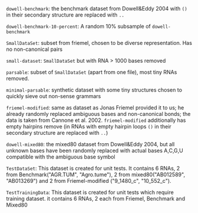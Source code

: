 `dowell-benchmark`: the benchmark dataset from Dowell&Eddy 2004 with `()` in their secondary structure are replaced with `..`

`dowell-benchmark-10-percent`: A random 10% subsample of `dowell-benchmark`


`SmallDataSet`: subset from friemel, chosen to be diverse representation. Has no non-canonical pairs

`small-dataset`: `SmallDataSet` but with RNA > 1000 bases removed

`parsable`: subset of `SmallDataSet` (apart from one file), most tiny RNAs removed.

`minimal-parsable`: synthetic dataset with some tiny structures chosen to quickly sieve out non-sense grammars


`friemel-modified`: same as dataset as Jonas Friemel provided it to us;  he already randomly replaced ambiguous bases and non-canonical bonds; the data is taken from Cannone et al. 2002. `friemel-modified` additionally has empty hairpins remove (in RNAs with empty hairpin loops `()` in their secondary structure are replaced with `..`)

`dowell-mixed80`: the mixed80 dataset from Dowell&Eddy 2004, but all unknown bases have been randomly replaced with actual bases A,C,G,U compatible with the ambiguous base symbol


`TestDataSet`: This dataset is created for unit tests. It contains 6 RNAs, 2 from Benchmark("AGR.TUM", "Agro.tume"), 2 from mixed80("AB012589", "AB013269") and 2 from Friemel-modified ("9_1480_c", "10_552_c").

`TestTrainingData`: This dataset is created for unit tests which require training dataset. it contains 6 RNAs, 2 each from Friemel, Benchmark and Mixed80 
